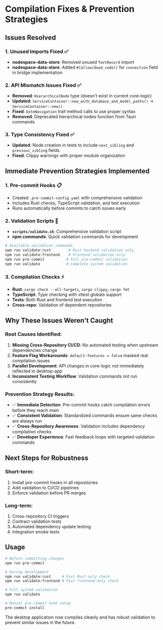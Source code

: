 # Compilation Fixes & Prevention Strategies

## Issues Resolved

### 1. **Unused Imports Fixed** ✅
- **nodespace-data-store**: Removed unused `TextRecord` import
- **nodespace-data-store**: Added `#[allow(dead_code)]` for `connection` field in bridge implementation

### 2. **API Mismatch Issues Fixed** ✅
- **Removed**: `HierarchicalNode` type (doesn't exist in current core-logic)
- **Updated**: `ServiceContainer::new_with_database_and_model_paths()` → `ServiceContainer::new()`
- **Fixed**: `DateNavigation` trait method calls to use proper syntax
- **Removed**: Deprecated hierarchical nodes function from Tauri commands

### 3. **Type Consistency Fixed** ✅
- **Updated**: Node creation in tests to include `next_sibling` and `previous_sibling` fields
- **Fixed**: Clippy warnings with proper module organization

## Immediate Prevention Strategies Implemented

### 1. **Pre-commit Hooks** 📋
- Created `.pre-commit-config.yaml` with comprehensive validation
- Includes Rust checks, TypeScript validation, and test execution
- Runs automatically before commits to catch issues early

### 2. **Validation Scripts** 🔧
- **`scripts/validate.sh`**: Comprehensive validation script
- **npm commands**: Quick validation commands for development

```bash
# Available validation commands
npm run validate:rust        # Rust backend validation only
npm run validate:frontend    # Frontend validation only  
npm run pre-commit          # Full pre-commit validation
npm run validate            # Complete system validation
```

### 3. **Compilation Checks** ⚡
- **Rust**: `cargo check --all-targets`, `cargo clippy`, `cargo fmt`
- **TypeScript**: Type checking with vitest globals support
- **Tests**: Both Rust and frontend test execution
- **Cross-repo**: Validation of dependent repositories

## Why These Issues Weren't Caught

### Root Causes Identified:
1. **Missing Cross-Repository CI/CD**: No automated testing when upstream dependencies change
2. **Feature Flag Workarounds**: `default-features = false` masked real compilation issues
3. **Parallel Development**: API changes in core-logic not immediately reflected in desktop-app
4. **Inconsistent Testing Workflow**: Validation commands not run consistently

### Prevention Strategy Results:
- ✅ **Immediate Detection**: Pre-commit hooks catch compilation errors before they reach main
- ✅ **Consistent Validation**: Standardized commands ensure same checks are always run
- ✅ **Cross-Repository Awareness**: Validation includes dependency compilation checks
- ✅ **Developer Experience**: Fast feedback loops with targeted validation commands

## Next Steps for Robustness

### Short-term:
1. Install pre-commit hooks in all repositories
2. Add validation to CI/CD pipelines
3. Enforce validation before PR merges

### Long-term:
1. Cross-repository CI triggers
2. Contract validation tests
3. Automated dependency update testing
4. Integration smoke tests

## Usage

```bash
# Before committing changes
npm run pre-commit

# During development
npm run validate:rust     # Fast Rust-only check
npm run validate:frontend # Fast frontend-only check

# Full system validation
npm run validate

# Manual pre-commit hook setup
pre-commit install
```

The desktop application now compiles cleanly and has robust validation to prevent similar issues in the future.